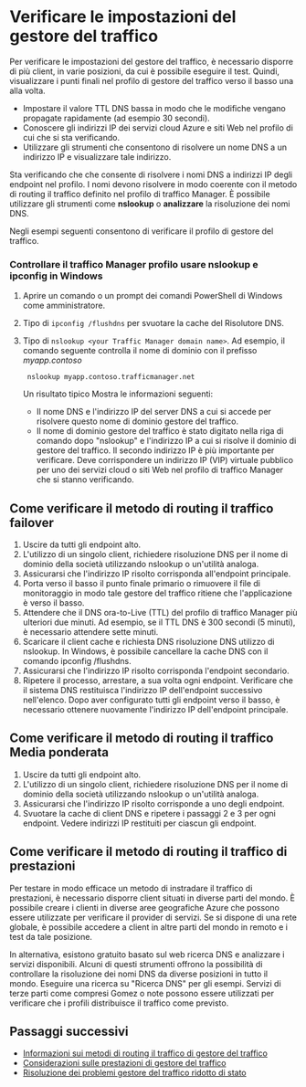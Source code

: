 <properties
    pageTitle="Verifica impostazioni di gestione di traffico | Microsoft Azure"
    description="In questo articolo viene spiegato come verificare le impostazioni di gestore del traffico"
    services="traffic-manager"
    documentationCenter=""
    authors="sdwheeler"
    manager="carmonm"
    editor=""
/>
<tags
    ms.service="traffic-manager"
    ms.devlang="na"
    ms.topic="article"
    ms.tgt_pltfrm="na"
    ms.workload="infrastructure-services"
    ms.date="10/11/2016"
    ms.author="sewhee"
/>

# <a name="test-your-traffic-manager-settings"></a>Verificare le impostazioni del gestore del traffico

Per verificare le impostazioni del gestore del traffico, è necessario disporre di più client, in varie posizioni, da cui è possibile eseguire il test. Quindi, visualizzare i punti finali nel profilo di gestore del traffico verso il basso una alla volta.

* Impostare il valore TTL DNS bassa in modo che le modifiche vengano propagate rapidamente (ad esempio 30 secondi).
* Conoscere gli indirizzi IP dei servizi cloud Azure e siti Web nel profilo di cui che si sta verificando.
* Utilizzare gli strumenti che consentono di risolvere un nome DNS a un indirizzo IP e visualizzare tale indirizzo.

Sta verificando che che consente di risolvere i nomi DNS a indirizzi IP degli endpoint nel profilo. I nomi devono risolvere in modo coerente con il metodo di routing il traffico definito nel profilo di traffico Manager. È possibile utilizzare gli strumenti come **nslookup** o **analizzare** la risoluzione dei nomi DNS.

Negli esempi seguenti consentono di verificare il profilo di gestore del traffico.

### <a name="check-traffic-manager-profile-using-nslookup-and-ipconfig-in-windows"></a>Controllare il traffico Manager profilo usare nslookup e ipconfig in Windows

1. Aprire un comando o un prompt dei comandi PowerShell di Windows come amministratore.
2. Tipo di `ipconfig /flushdns` per svuotare la cache del Risolutore DNS.
3. Tipo di `nslookup <your Traffic Manager domain name>`. Ad esempio, il comando seguente controlla il nome di dominio con il prefisso *myapp.contoso*

        nslookup myapp.contoso.trafficmanager.net

    Un risultato tipico Mostra le informazioni seguenti:

    * Il nome DNS e l'indirizzo IP del server DNS a cui si accede per risolvere questo nome di dominio gestore del traffico.
    * Il nome di dominio gestore del traffico è stato digitato nella riga di comando dopo "nslookup" e l'indirizzo IP a cui si risolve il dominio di gestore del traffico. Il secondo indirizzo IP è più importante per verificare. Deve corrispondere un indirizzo IP (VIP) virtuale pubblico per uno dei servizi cloud o siti Web nel profilo di traffico Manager che si stanno verificando.

## <a name="how-to-test-the-failover-traffic-routing-method"></a>Come verificare il metodo di routing il traffico failover

1. Uscire da tutti gli endpoint alto.
2. L'utilizzo di un singolo client, richiedere risoluzione DNS per il nome di dominio della società utilizzando nslookup o un'utilità analoga.
3. Assicurarsi che l'indirizzo IP risolto corrisponda all'endpoint principale.
4. Porta verso il basso il punto finale primario o rimuovere il file di monitoraggio in modo tale gestore del traffico ritiene che l'applicazione è verso il basso.
5. Attendere che il DNS ora-to-Live (TTL) del profilo di traffico Manager più ulteriori due minuti. Ad esempio, se il TTL DNS è 300 secondi (5 minuti), è necessario attendere sette minuti.
6. Scaricare il client cache e richiesta DNS risoluzione DNS utilizzo di nslookup. In Windows, è possibile cancellare la cache DNS con il comando ipconfig /flushdns.
7. Assicurarsi che l'indirizzo IP risolto corrisponda l'endpoint secondario.
8. Ripetere il processo, arrestare, a sua volta ogni endpoint. Verificare che il sistema DNS restituisca l'indirizzo IP dell'endpoint successivo nell'elenco. Dopo aver configurato tutti gli endpoint verso il basso, è necessario ottenere nuovamente l'indirizzo IP dell'endpoint principale.

## <a name="how-to-test-the-weighted-traffic-routing-method"></a>Come verificare il metodo di routing il traffico Media ponderata

1. Uscire da tutti gli endpoint alto.
2. L'utilizzo di un singolo client, richiedere risoluzione DNS per il nome di dominio della società utilizzando nslookup o un'utilità analoga.
3. Assicurarsi che l'indirizzo IP risolto corrisponde a uno degli endpoint.
4. Svuotare la cache di client DNS e ripetere i passaggi 2 e 3 per ogni endpoint. Vedere indirizzi IP restituiti per ciascun gli endpoint.

## <a name="how-to-test-the-performance-traffic-routing-method"></a>Come verificare il metodo di routing il traffico di prestazioni

Per testare in modo efficace un metodo di instradare il traffico di prestazioni, è necessario disporre client situati in diverse parti del mondo. È possibile creare i clienti in diverse aree geografiche Azure che possono essere utilizzate per verificare il provider di servizi. Se si dispone di una rete globale, è possibile accedere a client in altre parti del mondo in remoto e i test da tale posizione.

In alternativa, esistono gratuito basato sul web ricerca DNS e analizzare i servizi disponibili. Alcuni di questi strumenti offrono la possibilità di controllare la risoluzione dei nomi DNS da diverse posizioni in tutto il mondo. Eseguire una ricerca su "Ricerca DNS" per gli esempi. Servizi di terze parti come compresi Gomez o note possono essere utilizzati per verificare che i profili distribuisce il traffico come previsto.

## <a name="next-steps"></a>Passaggi successivi

* [Informazioni sui metodi di routing il traffico di gestore del traffico](traffic-manager-routing-methods.md)
* [Considerazioni sulle prestazioni di gestore del traffico](traffic-manager-performance-considerations.md)
* [Risoluzione dei problemi gestore del traffico ridotto di stato](traffic-manager-troubleshooting-degraded.md)




